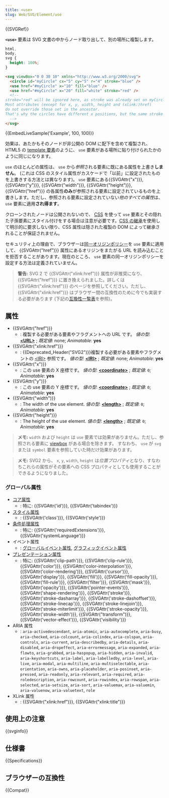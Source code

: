 ```yaml
---
title: <use>
slug: Web/SVG/Element/use
---
```


{{SVGRef}}

**`<use>`** 要素は SVG 文書の中からノード取り出して、別の場所に複製します。

```css hidden
html,
body,
svg {
  height: 100%;
}
```

```html
<svg viewBox="0 0 30 10" xmlns="http://www.w3.org/2000/svg">
  <circle id="myCircle" cx="5" cy="5" r="4" stroke="blue" />
  <use href="#myCircle" x="10" fill="blue" />
  <use href="#myCircle" x="20" fill="white" stroke="red" />
  <!--
stroke="red" will be ignored here, as stroke was already set on myCircle.
Most attributes (except for x, y, width, height and (xlink:)href)
do not override those set in the ancestor.
That's why the circles have different x positions, but the same stroke value.
  -->
</svg>
```

{{EmbedLiveSample('Example', 100, 100)}}

効果は、あたかもそのノードが非公開の DOM に配下を含めて複製され、 HTML5 の [template 要素](/ja/docs/Web/HTML/Element/template)のように、 `use` 要素がある場所に貼り付けられたかのように同じになります。

`use` のほとんどの属性は、 `use` から*参照*される要素に既にある属性を上書き**しません**。 (これは CSS のスタイル属性がカスケードで「以前」に設定されたものを上書きする方法とは異なります)。 `use` 要素にある{{SVGAttr("x")}}, {{SVGAttr("y")}}, {{SVGAttr("width")}}, {{SVGAttr("height")}}, {{SVGAttr("href")}} の各属性**のみ**が参照される要素に設定されているものを上書きします。ただし、参照される要素に設定されていない*他のすべての属性*は、 `use` 要素に適用**され得ます**。

クローンされたノードは公開されないので、 [CSS](/ja/docs/Web/CSS) を使って `use` 要素とその隠れた子孫要素にスタイル付けをする場合は注意が必要です。[CSS の継承](/ja/docs/Web/CSS/Inheritance)を使用して明示的に要求しない限り、CSS 属性は隠された複製の DOM によって継承されることが保証されません。

セキュリティ上の理由で、ブラウザーは[同一オリジンポリシー](/ja/docs/Web/Security/Same-origin_policy)を `use` 要素に適用して、 {{SVGAttr("href")}} 属性にあるオリジンをまたがる URL を読み込むことを拒否することがあります。現在のところ、 `use` 要素の同一オリジンポリシーを設定する方法は定義されていません。

> **警告:** SVG 2 で {{SVGAttr("xlink:href")}} 属性が非推奨になり、 {{SVGAttr("href")}} に置き換えられました。詳しくは {{SVGAttr("xlink:href")}} のページを参照してください。ただし、 {{SVGAttr("xlink:href")}} はブラウザー間の互換性のために今でも実装する必要があります (下記の[互換性一覧表](#browser_compatibility)を参照)。

## 属性

- {{SVGAttr("href")}}
  - : 複製する必要がある要素やフラグメントへの URL です。
    _値の型_: [**\<URL>**](/ja/docs/Web/SVG/Content_type#url) ; _既定値_: none; _Animatable_: **yes**
- {{SVGAttr("xlink:href")}}
  - : {{Deprecated_Header("SVG2")}}複製する必要がある要素やフラグメントの [\<IRI>](/ja/docs/Web/SVG/Content_type#iri) 参照です。
    _値の型_: [**\<IRI>**](/ja/docs/Web/SVG/Content_type#iri) ; _既定値_: none; _Animatable_: **yes**
- {{SVGAttr("x")}}
  - : この use 要素の X 座標です。
    _値の型_: [**\<coordinate>**](/ja/docs/Web/SVG/Content_type#coordinate) ; _既定値_: `0`; _Animatable_: **yes**
- {{SVGAttr("y")}}
  - : この use 要素の Y 座標です。
    _値の型_: [**\<coordinate>**](/ja/docs/Web/SVG/Content_type#coordinate) ; _既定値_: `0`; _Animatable_: **yes**
- {{SVGAttr("width")}}
  - : The width of the use element.
    _値の型_: [**\<length>**](/ja/docs/Web/SVG/Content_type#length) ; _既定値_: `0`; _Animatable_: **yes**
- {{SVGAttr("height")}}
  - : The height of the use element.
    _値の型_: [**\<length>**](/ja/docs/Web/SVG/Content_type#length) ; _既定値_: `0`; _Animatable_: **yes**

> **メモ:** `width` および `height` は `use` 要素では効果がありません。ただし、参照される要素に [viewbox](/ja/docs/Web/SVG/Attribute/viewBox) がある場合を除きます。 すなわち、 `use` が `svg` または `symbol` 要素を参照していた時だけ効果があります。

> **メモ:** SVG2 から、 `x`, `y`, `width`, `height` は*位置プロパティ*となり、すなわちこれらの属性がその要素への CSS プロパティとしても使用することができるようになりました。

### グローバル属性

- [コア属性](/ja/docs/Web/SVG/Attribute/Core)
  - : 特に: {{SVGAttr('id')}}, {{SVGAttr('tabindex')}}
- [スタイル属性](/ja/docs/Web/SVG/Attribute/Styling)
  - : {{SVGAttr('class')}}, {{SVGAttr('style')}}
- [条件処理属性](/ja/docs/Web/SVG/Attribute/Conditional_Processing)
  - : 特に: {{SVGAttr('requiredExtensions')}}, {{SVGAttr('systemLanguage')}}
- イベント属性
  - : [グローバルイベント属性](/ja/docs/Web/SVG/Attribute/Events#global_Event_Attributes), [グラフィックイベント属性](/ja/docs/Web/SVG/Attribute/Events#graphical_Event_Attributes)
- [プレゼンテーション属性](/ja/docs/Web/SVG/Attribute/Presentation)
  - : 特に: {{SVGAttr('clip-path')}}, {{SVGAttr('clip-rule')}}, {{SVGAttr('color')}}, {{SVGAttr('color-interpolation')}}, {{SVGAttr('color-rendering')}}, {{SVGAttr('cursor')}}, {{SVGAttr('display')}}, {{SVGAttr('fill')}}, {{SVGAttr('fill-opacity')}}, {{SVGAttr('fill-rule')}}, {{SVGAttr('filter')}}, {{SVGAttr('mask')}}, {{SVGAttr('opacity')}}, {{SVGAttr('pointer-events')}}, {{SVGAttr('shape-rendering')}}, {{SVGAttr('stroke')}}, {{SVGAttr('stroke-dasharray')}}, {{SVGAttr('stroke-dashoffset')}}, {{SVGAttr('stroke-linecap')}}, {{SVGAttr('stroke-linejoin')}}, {{SVGAttr('stroke-miterlimit')}}, {{SVGAttr('stroke-opacity')}}, {{SVGAttr('stroke-width')}}, {{SVGAttr("transform")}}, {{SVGAttr('vector-effect')}}, {{SVGAttr('visibility')}}
- ARIA 属性
  - : `aria-activedescendant`, `aria-atomic`, `aria-autocomplete`, `aria-busy`, `aria-checked`, `aria-colcount`, `aria-colindex`, `aria-colspan`, `aria-controls`, `aria-current`, `aria-describedby`, `aria-details`, `aria-disabled`, `aria-dropeffect`, `aria-errormessage`, `aria-expanded`, `aria-flowto`, `aria-grabbed`, `aria-haspopup`, `aria-hidden`, `aria-invalid`, `aria-keyshortcuts`, `aria-label`, `aria-labelledby`, `aria-level`, `aria-live`, `aria-modal`, `aria-multiline`, `aria-multiselectable`, `aria-orientation`, `aria-owns`, `aria-placeholder`, `aria-posinset`, `aria-pressed`, `aria-readonly`, `aria-relevant`, `aria-required`, `aria-roledescription`, `aria-rowcount`, `aria-rowindex`, `aria-rowspan`, `aria-selected`, `aria-setsize`, `aria-sort`, `aria-valuemax`, `aria-valuemin`, `aria-valuenow`, `aria-valuetext`, `role`
- XLink 属性
  - : {{SVGAttr("xlink:href")}}, {{SVGAttr("xlink:title")}}

## 使用上の注意

{{svginfo}}

## 仕様書

{{Specifications}}

## ブラウザーの互換性

{{Compat}}
